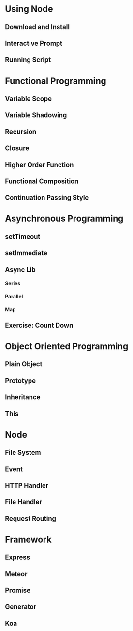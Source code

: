 
# Using Node

## Download and Install

## Interactive Prompt

## Running Script


# Functional Programming

## Variable Scope

## Variable Shadowing

## Recursion

## Closure

## Higher Order Function

## Functional Composition

## Continuation Passing Style


# Asynchronous Programming

## setTimeout

## setImmediate

## Async Lib

### Series

### Parallel

### Map

## Exercise: Count Down


# Object Oriented Programming

## Plain Object

## Prototype

## Inheritance

## This


# Node

## File System

## Event

## HTTP Handler

## File Handler

## Request Routing


# Framework

## Express

## Meteor

## Promise

## Generator

## Koa
